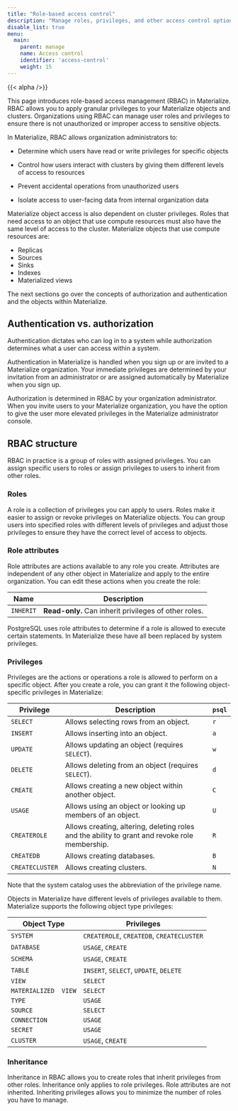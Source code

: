 ```yaml
---
title: "Role-based access control"
description: "Manage roles, privileges, and other access control options in Materialize"
disable_list: true
menu:
  main:
    parent: manage
    name: Access control
    identifier: 'access-control'
    weight: 15
---
```


{{< alpha />}}

This page introduces role-based access management (RBAC) in Materialize. RBAC
allows you to apply granular privileges to your Materialize objects and clusters. Organizations
using RBAC can manage user roles and privileges to ensure there is not
unauthorized or improper access to sensitive objects.

In Materialize, RBAC allows organization administrators to:

* Determine which users have read or write privileges for specific objects

* Control how users interact with clusters by giving them different levels of access to
resources

* Prevent accidental operations from unauthorized users

* Isolate access to user-facing data from internal organization data

Materialize object access is also dependent on cluster privileges.
Roles that need access to an object that use compute resources must also have
the same level of access to the cluster. Materialize objects that use compute
resources are:

* Replicas
* Sources
* Sinks
* Indexes
* Materialized views

The next sections go over the concepts of authorization and authentication and
the objects within Materialize.

## Authentication vs. authorization

Authentication dictates who can log in to a system while authorization
determines what a user can access within a system.

Authentication in Materialize is handled when you sign up or are invited to a
Materialize organization. Your immediate privileges are determined by your
invitation from an administrator or are assigned automatically by Materialize
when you sign up.

Authorization is determined in RBAC by your organization administrator. When you
invite users to your Materialize organization, you have the option to give the
user more elevated privileges in the Materialize administrator console.

## RBAC structure

RBAC in practice is a group of roles with assigned privileges.
You can assign specific users to roles or assign privileges to users to inherit
from other roles.

### Roles

A role is a collection of privileges you can apply to users. Roles make it
easier to assign or revoke privileges on Materialize objects. You can group
users into specified roles with different levels of privileges and adjust those
privileges to ensure they have the correct level of access to objects.

### Role attributes

Role attributes are actions available to any role you create. Attributes are
independent of any other object in Materialize and apply to the entire
organization. You can edit these actions when you create the role:

| Name              | Description                                                                 |
|-------------------|-----------------------------------------------------------------------------|
| `INHERIT`         | **Read-only.** Can inherit privileges of other roles.                       |

PostgreSQL uses role attributes to determine if a role is allowed to execute certain statements. In
Materialize these have all been replaced by system privileges.

### Privileges

Privileges are the actions or operations a role is allowed to perform on a
specific object. After you create a role, you can grant it the following
object-specific privileges in Materialize:

| Privilege       | Description                                                                                    | `psql` |
|-----------------|------------------------------------------------------------------------------------------------|--------|
| `SELECT`        | Allows selecting rows from an object.                                                          | `r`    |
| `INSERT`        | Allows inserting into an object.                                                               | `a`    |
| `UPDATE`        | Allows updating an object (requires `SELECT`).                                                 | `w`    |
| `DELETE`        | Allows deleting from an object (requires `SELECT`).                                            | `d`    |
| `CREATE`        | Allows creating a new object within another object.                                            | `C`    |
| `USAGE`         | Allows using an object or looking up members of an object.                                     | `U`    |
| `CREATEROLE`    | Allows creating, altering, deleting roles and the ability to grant and revoke role membership. | `R`    |
| `CREATEDB`      | Allows creating databases.                                                                     | `B`    |
| `CREATECLUSTER` | Allows creating clusters.                                                                      | `N`    |


Note that the system catalog uses the abbreviation of the privilege name.

Objects in Materialize have different levels of privileges available to them.
Materialize supports the following object type privileges:

| Object Type          | Privileges                                |
|----------------------|-------------------------------------------|
| `SYSTEM`             | `CREATEROLE`, `CREATEDB`, `CREATECLUSTER` |
| `DATABASE`           | `USAGE`, `CREATE`                         |
| `SCHEMA`             | `USAGE`, `CREATE`                         |
| `TABLE`              | `INSERT`, `SELECT`, `UPDATE`, `DELETE`    |
| `VIEW`               | `SELECT`                                  |
| `MATERIALIZED  VIEW` | `SELECT`                                  |
| `TYPE`               | `USAGE`                                   |
| `SOURCE`             | `SELECT`                                  |
| `CONNECTION`         | `USAGE`                                   |
| `SECRET`             | `USAGE`                                   |
| `CLUSTER`            | `USAGE`, `CREATE`                         |

### Inheritance

Inheritance in RBAC allows you to create roles that inherit privileges from
other roles. Inheritance only applies to role privileges. Role attributes are
not inherited. Inheriting privileges allows you to minimize the number of roles you have to manage.
